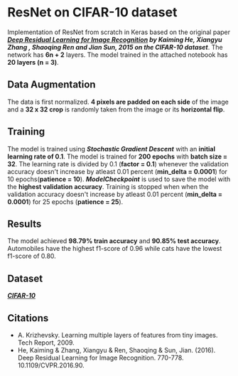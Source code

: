 # ResNet on CIFAR-10 dataset

Implementation of ResNet from scratch in Keras based on the original paper ***[Deep Residual Learning for Image Recognition](http://arxiv.org/abs/1512.03385) by Kaiming He, Xiangyu Zhang , Shaoqing Ren and Jian Sun, 2015 on the CIFAR-10 dataset***. The network has **6n + 2** layers. The model trained in the attached notebook has **20 layers (n = 3)**. 

## Data Augmentation

The data is first normalized. **4 pixels are padded on each side** of the image and a **32 x 32 crop** is randomly taken from the image or its **horizontal flip**.

## Training

The model is trained using ***Stochastic Gradient Descent*** with an **initial learning rate of 0.1**. The model is trained for **200 epochs** with **batch size = 32**. The learning rate is divided by 0.1 (**factor = 0.1**) whenever the validation accuracy doesn't increase by atleast 0.01 percent (**min_delta = 0.0001**) for 10 epochs(**patience = 10**). ***ModelCheckpoint*** is used to save the model with the **highest validation accuracy**. Training is stopped when when the validation accuracy doesn't increase by atleast 0.01 percent (**min_delta = 0.0001**) for 25 epochs (**patience = 25**).

## Results

The model achieved **98.79% train accuracy** and **90.85% test accuracy**. Automobiles have the highest f1-score of 0.96 while cats have the lowest f1-score of 0.80.

## Dataset

***[CIFAR-10](https://www.cs.toronto.edu/~kriz/cifar.html)***

## Citations

* A. Krizhevsky. Learning multiple layers of features from tiny images. Tech Report, 2009.
* He, Kaiming & Zhang, Xiangyu & Ren, Shaoqing & Sun, Jian. (2016). Deep Residual Learning for Image Recognition. 770-778. 10.1109/CVPR.2016.90. 
